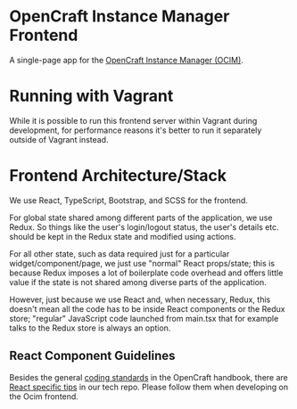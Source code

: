 # OpenCraft Instance Manager Frontend

A single-page app for the [OpenCraft Instance Manager (OCIM)](https://github.com/open-craft/opencraft).

# Running with Vagrant

While it is possible to run this frontend server within Vagrant during 
development, for performance reasons it's better to run it separately 
outside of Vagrant instead. 


# Frontend Architecture/Stack

We use React, TypeScript, Bootstrap, and SCSS for the frontend.

For global state shared among different parts of the application, we use Redux. 
So things like the user's login/logout status, the user's details etc. should 
be kept in the Redux state and modified using actions.

For all other state, such as data required just for a particular 
widget/component/page, we just use "normal" React props/state; this is because 
Redux imposes a lot of boilerplate code overhead and offers little value if the 
state is not shared among diverse parts of the application.

However, just because we use React and, when necessary, Redux, this doesn't mean
all the code has to be inside React components or the Redux store; "regular" 
JavaScript code launched from main.tsx that for example talks to the Redux 
store is always an option. 

## React Component Guidelines

Besides the general [coding standards](https://handbook.opencraft.com/en/latest/coding_standards/#coding-standards) in the OpenCraft handbook, there are [React specific tips](https://doc.opencraft.com/en/latest/coding-best-practices/#reactjs) in our tech repo. Please follow them when developing on the Ocim frontend.
